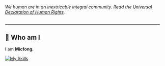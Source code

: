 ###### We human are in an inextricable integral community. Read the [Universal Declaration of Human Rights](https://www.un.org/en/about-us/universal-declaration-of-human-rights).
---

## 🧐 Who am I

I am **Micfong**.

[![My Skills](https://skillicons.dev/icons?i=ae,anaconda,androidstudio,apple,bash,c,cloudflare,cpp,css,dart,figma,flutter,git,github,githubactions,html,js,latex,md,nextjs,obsidian,pr,pycharm,py,react,regex,rust,sqlite,svg,swift,tailwind,ts,vercel,vscode)](https://skillicons.dev)
